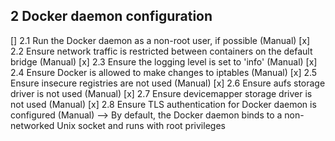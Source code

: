 ## 2 Docker daemon configuration
  [] 2.1 Run the Docker daemon as a non-root user, if possible (Manual)
  [x] 2.2 Ensure network traffic is restricted between containers on the
default bridge (Manual)
  [x] 2.3 Ensure the logging level is set to 'info' (Manual)
  [x] 2.4 Ensure Docker is allowed to make changes to iptables
(Manual)
  [x] 2.5 Ensure insecure registries are not used (Manual)
  [x] 2.6 Ensure aufs storage driver is not used (Manual)
  [x] 2.7 Ensure devicemapper storage driver is not used (Manual)
  [x] 2.8 Ensure TLS authentication for Docker daemon is configured (Manual) --> 
  By default, the Docker daemon binds to a non-networked Unix socket and runs with root privileges

